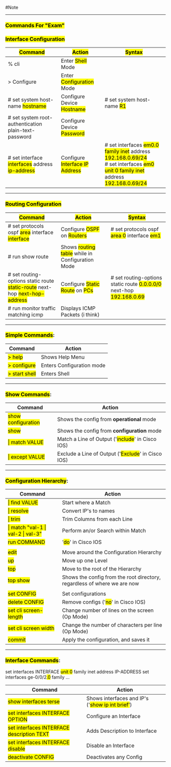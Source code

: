 #Note

---
### <mark class="hltr-cyan">Commands For "Exam"</mark>

### <mark class="hltr-cyan">Interface Configuration</mark>

| <mark class="hltr-orange">Command</mark>                                                                                              | <mark class="hltr-orange">Action</mark>                                                       | <mark class="hltr-orange">Syntax</mark>                                                                                                                                                                                                               |
| ------------------------------------------------------------------------------------------------------------------------------------- | --------------------------------------------------------------------------------------------- | ----------------------------------------------------------------------------------------------------------------------------------------------------------------------------------------------------------------------------------------------------- |
| % cli                                                                                                                                 | Enter <mark class="hltr-yellow">Shell</mark> Mode                                             |                                                                                                                                                                                                                                                       |
| > Configure                                                                                                                           | Enter <mark class="hltr-yellow">Configuration</mark> Mode                                     |                                                                                                                                                                                                                                                       |
| # set system host-name <mark class="hltr-red">hostname</mark>                                                                         | Configure Device <mark class="hltr-yellow">Hostname</mark>                                    | # set system host-name <mark class="hltr-red">R1</mark>                                                                                                                                                                                               |
| # set system root-authentication plain-text-password                                                                                  | Configure Device <mark class="hltr-yellow">Password</mark>                                    |                                                                                                                                                                                                                                                       |
| # set interface <mark class="hltr-red">interfaces</mark> address <mark class="hltr-red">ip-address</mark>                             | Configure <mark class="hltr-yellow">Interface IP Address</mark>                               | # set interfaces <mark class="hltr-red">em0.0 family inet</mark> address <mark class="hltr-red">192.168.0.69/24</mark><br># set interfaces <mark class="hltr-red">em0 unit 0 family inet</mark> address <mark class="hltr-red">192.168.0.69/24</mark> |

---
### <mark class="hltr-cyan">Routing Configuration</mark>

| <mark class="hltr-orange">Command</mark>                                                                                              | <mark class="hltr-orange">Action</mark>                                                       | <mark class="hltr-orange">Syntax</mark>                                                                                        |
| ------------------------------------------------------------------------------------------------------------------------------------- | --------------------------------------------------------------------------------------------- | ------------------------------------------------------------------------------------------------------------------------------ |
| # set protocols ospf <mark class="hltr-red">area</mark> interface <mark class="hltr-red">interface</mark>                             | Configure <mark class="hltr-yellow">OSPF</mark> on <mark class="hltr-blue">Routers</mark>     | # set protocols ospf <mark class="hltr-red">area 0</mark> interface <mark class="hltr-red">em1</mark>                          |
| # run show route                                                                                                                      | Shows <mark class="hltr-yellow">routing table</mark> while in Configuration Mode              |                                                                                                                                |
| # set routing-options static route <mark class="hltr-red">static-route</mark> next-hop <mark class="hltr-red">next-hop-address</mark> | Configure <mark class="hltr-yellow">Static Route</mark> on <mark class="hltr-blue">PCs</mark> | # set routing-options static route <mark class="hltr-red">0.0.0.0/0</mark> next-hop <mark class="hltr-red">192.168.0.69</mark> |
| # run monitor traffic matching icmp                                                                                                   | Displays ICMP Packets (i think)                                                               |                                                                                                                                |

---



### <mark class="hltr-cyan">Simple Commands</mark>:

| Command                                       | Action                    |
| --------------------------------------------- | ------------------------- |
| <mark class="hltr-green">> help</mark>        | Shows Help Menu           |
| <mark class="hltr-pink">> configure</mark>    | Enters Configuration mode |
| <mark class="hltr-green">> start shell</mark> | Enters Shell              |

---
### <mark class="hltr-cyan">Show Commands</mark>:

| Command                                           | Action                                                                            |
| ------------------------------------------------- | --------------------------------------------------------------------------------- |
| <mark class="hltr-pink">show configuration</mark> | Shows the config from **operational** mode                                        |
| <mark class="hltr-pink">show</mark>               | Shows the config from **configuration** mode                                      |
| <mark class="hltr-pink">\| match VALUE</mark>     | Match a Line of Output ('<mark class="hltr-green">include</mark>' in Cisco IOS)   |
| <mark class="hltr-pink">\| except VALUE</mark>    | Exclude a Line of Output ('<mark class="hltr-green">Exclude</mark>' in Cisco IOS) |

---
### <mark class="hltr-cyan">Configuration Hierarchy</mark>:

| Command                                                            | Action                                                                   |
| ------------------------------------------------------------------ | ------------------------------------------------------------------------ |
| <mark class="hltr-pink">\| find VALUE</mark>                       | Start where a Match                                                      |
| <mark class="hltr-green">\| resolve</mark>                         | Convert IP's to names                                                    |
| <mark class="hltr-green">\| trim</mark>                            | Trim Columns from each Line                                              |
| <mark class="hltr-green">\| match "val-1 \| val-2 \| val-3"</mark> | Perform an/or Search within Match                                        |
| <mark class="hltr-pink">run COMMAND</mark>                         | '<mark class="hltr-green">do</mark>' in Cisco IOS                        |
|                                                                    |                                                                          |
| <mark class="hltr-green">edit</mark>                               | Move around the Configuration Hierarchy                                  |
| <mark class="hltr-green">up</mark>                                 | Move up one Level                                                        |
| <mark class="hltr-green">top</mark>                                | Move to the root of the Hierarchy                                        |
| <mark class="hltr-green">top show</mark>                           | Shows the config from the root directory, regardless of where we are now |
|                                                                    |                                                                          |
| <mark class="hltr-pink">set CONFIG</mark>                          | Set configurations                                                       |
| <mark class="hltr-pink">delete CONFIG</mark>                       | Remove configs ('<mark class="hltr-green">no</mark>' in Cisco IOS)       |
| <mark class="hltr-green">set cli screen-length</mark>              | Change number of lines on the screen (Op Mode)                           |
| <mark class="hltr-green">set cli screen width</mark>               | Change the number of characters per line (Op Mode)                       |
| <mark class="hltr-pink">commit</mark>                              | Apply the configuration, and saves it                                    |

---
### <mark class="hltr-cyan">Interface Commands</mark>:

set interfaces INTERFACE <mark class="hltr-yellow">unit 0</mark> family inet address IP-ADDRESS
set interfaces ge-0/0/2<mark class="hltr-yellow">.0</mark> family ...

| Command                                                                  | Action                                                                          |
| ------------------------------------------------------------------------ | ------------------------------------------------------------------------------- |
| <mark class="hltr-pink">show interfaces terse</mark>                     | Shows interfaces and IP's ('<mark class="hltr-green">show ip int brief'</mark>) |
| <mark class="hltr-pink">set interfaces INTERFACE OPTION</mark>           | Configure an Interface                                                          |
| <mark class="hltr-pink">set interfaces INTERFACE description TEXT</mark> | Adds Description to Interface                                                   |
| <mark class="hltr-pink">set interfaces INTERFACE disable</mark>          | Disable an Interface                                                            |
| <mark class="hltr-pink">deactivate CONFIG</mark>                         | Deactivates any Config                                                          |

